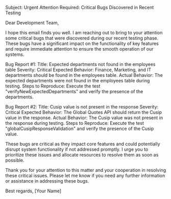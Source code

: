 Subject: Urgent Attention Required: Critical Bugs Discovered in Recent Testing

Dear Development Team,

I hope this email finds you well. I am reaching out to bring to your attention some critical bugs that were discovered during our recent testing phase. These bugs have a significant impact on the functionality of key features and require immediate attention to ensure the smooth operation of our systems.

Bug Report #1:
Title: Expected departments not found in the employees table
Severity: Critical
Expected Behavior: Finance, Marketing, and IT departments should be found in the employees table.
Actual Behavior: The expected departments were not found in the employees table during testing.
Steps to Reproduce: Execute the test "verifyNewExpectedDepartments" and verify the presence of the departments.

Bug Report #2:
Title: Cusip value is not present in the response
Severity: Critical
Expected Behavior: The Global Quotes API should return the Cusip value in the response.
Actual Behavior: The Cusip value was not present in the response during testing.
Steps to Reproduce: Execute the test "globalCusipResponseValidation" and verify the presence of the Cusip value.

These bugs are critical as they impact core features and could potentially disrupt system functionality if not addressed promptly. I urge you to prioritize these issues and allocate resources to resolve them as soon as possible.

Thank you for your attention to this matter and your cooperation in resolving these critical issues. Please let me know if you need any further information or assistance in addressing these bugs.

Best regards,
[Your Name]